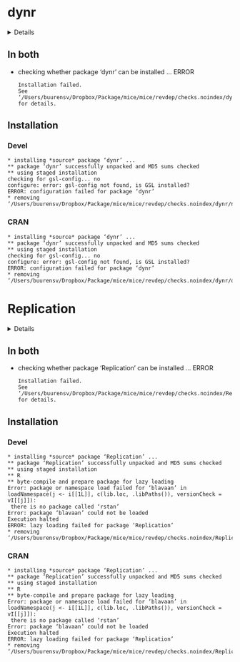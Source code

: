 # dynr

<details>

* Version: 0.1.15-25
* Source code: https://github.com/cran/dynr
* Date/Publication: 2020-02-11 19:10:05 UTC
* Number of recursive dependencies: 115

Run `revdep_details(, "dynr")` for more info

</details>

## In both

*   checking whether package ‘dynr’ can be installed ... ERROR
    ```
    Installation failed.
    See ‘/Users/buurensv/Dropbox/Package/mice/mice/revdep/checks.noindex/dynr/new/dynr.Rcheck/00install.out’ for details.
    ```

## Installation

### Devel

```
* installing *source* package ‘dynr’ ...
** package ‘dynr’ successfully unpacked and MD5 sums checked
** using staged installation
checking for gsl-config... no
configure: error: gsl-config not found, is GSL installed?
ERROR: configuration failed for package ‘dynr’
* removing ‘/Users/buurensv/Dropbox/Package/mice/mice/revdep/checks.noindex/dynr/new/dynr.Rcheck/dynr’

```
### CRAN

```
* installing *source* package ‘dynr’ ...
** package ‘dynr’ successfully unpacked and MD5 sums checked
** using staged installation
checking for gsl-config... no
configure: error: gsl-config not found, is GSL installed?
ERROR: configuration failed for package ‘dynr’
* removing ‘/Users/buurensv/Dropbox/Package/mice/mice/revdep/checks.noindex/dynr/old/dynr.Rcheck/dynr’

```
# Replication

<details>

* Version: 0.1.2
* Source code: https://github.com/cran/Replication
* Date/Publication: 2020-04-09 12:10:02 UTC
* Number of recursive dependencies: 100

Run `revdep_details(, "Replication")` for more info

</details>

## In both

*   checking whether package ‘Replication’ can be installed ... ERROR
    ```
    Installation failed.
    See ‘/Users/buurensv/Dropbox/Package/mice/mice/revdep/checks.noindex/Replication/new/Replication.Rcheck/00install.out’ for details.
    ```

## Installation

### Devel

```
* installing *source* package ‘Replication’ ...
** package ‘Replication’ successfully unpacked and MD5 sums checked
** using staged installation
** R
** byte-compile and prepare package for lazy loading
Error: package or namespace load failed for ‘blavaan’ in loadNamespace(j <- i[[1L]], c(lib.loc, .libPaths()), versionCheck = vI[[j]]):
 there is no package called ‘rstan’
Error: package ‘blavaan’ could not be loaded
Execution halted
ERROR: lazy loading failed for package ‘Replication’
* removing ‘/Users/buurensv/Dropbox/Package/mice/mice/revdep/checks.noindex/Replication/new/Replication.Rcheck/Replication’

```
### CRAN

```
* installing *source* package ‘Replication’ ...
** package ‘Replication’ successfully unpacked and MD5 sums checked
** using staged installation
** R
** byte-compile and prepare package for lazy loading
Error: package or namespace load failed for ‘blavaan’ in loadNamespace(j <- i[[1L]], c(lib.loc, .libPaths()), versionCheck = vI[[j]]):
 there is no package called ‘rstan’
Error: package ‘blavaan’ could not be loaded
Execution halted
ERROR: lazy loading failed for package ‘Replication’
* removing ‘/Users/buurensv/Dropbox/Package/mice/mice/revdep/checks.noindex/Replication/old/Replication.Rcheck/Replication’

```
